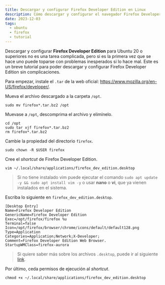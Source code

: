 ```yaml
---
title: Descargar y configurar Firefox Developer Edition en Linux
description: Cómo descargar y configurar el navegador Firefox Developer Edition para Linux.
date: 2023-12-03
tags:
  - ubuntu
  - firefox
  - tutorial
---
```


Descargar y configurar **Firefox Developer Edition** para Ubuntu 20 o superiores no es una tarea complicada, pero si es la primera vez que se hace uno puede toparse con problemas inesperados si lo hace mal. Este es un breve tutorial para poder descargar y configurar Firefox Developer Edition sin complicaciones.

Para empezar, instale el `.tar` de la web oficial: https://www.mozilla.org/en-US/firefox/developer/.

Mueva el archivo descargado a la carpeta `/opt`.

```
sudo mv firefox*.tar.bz2 /opt
```

Muevase a `/opt`, descomprima el archivo y elimínelo.

```
cd /opt
sudo tar xjf firefox*.tar.bz2
rm firefox*.tar.bz2
```

Cambie la propiedad del directorio `firefox`.

```
sudo chown -R $USER firefox
```

Cree el _shortcut_ de Firefox Developer Edition.

```
vim ~/.local/share/applications/firefox_dev_edition.desktop
```

> Si no tiene instalado vim puede ejecutar el comando `sudo apt update -y && sudo apt install vim -y` o usar **nano** o **vi**, que ya vienen instalados en el sistema.

Escriba lo siguiente en `firefox_dev_edition.desktop`.

```
[Desktop Entry]
Name=Firefox Developer Edition
GenericName=Firefox Developer Edition
Exec=/opt/firefox/firefox %u
Terminal=false
Icon=/opt/firefox/browser/chrome/icons/default/default128.png
Type=Application
Categories=Application;Network;X-Developer;
Comment=Firefox Developer Edition Web Browser.
StartupWMClass=firefox-aurora
```

> Si quiere saber más sobre los archivos `.desktop`, puede ir al siguiente [link](https://help.ubuntu.com/community/UnityLaunchersAndDesktopFiles).

Por último, ceda permisos de ejecución al _shortcut_.

```
chmod +x ~/.local/share/applications/firefox_dev_edition.desktop
```
